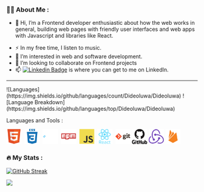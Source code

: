 <!-- <div id="header" align="center">
  <img src="https://media.giphy.com/media/Dh5q0sShxgp13DwrvG/giphy.gif" width="600" height="300"/>
</div>
<div id="badges" align="center">
  <a href="https://www.linkedin.com/in/darasimi-oni-169032236/">
    <img src="https://img.shields.io/badge/LinkedIn-blue?style=for-the-badge&logo=linkedin&logoColor=white" alt="LinkedIn Badge"/>
  </a>
  <a href="https://twitter.com/theDarasimi">
    <img src="https://img.shields.io/badge/Twitter-blue?style=for-the-badge&logo=twitter&logoColor=white" alt="Twitter Badge"/>
  </a>
</div>
<hr>
<div align="center">
  <img src="https://media.giphy.com/media/QHE5gWI0QjqF2/giphy.gif" width="600" height="300"/>
</div> -->


### :man_technologist: About Me :
-  :telescope:  Hi, I’m a Frontend developer enthusiastic about how the web works in general, building web pages with friendly user interfaces and  web apps with Javascript and libraries like React.
<!-- - :seedling:Progressing Fullstack by exploring Reactjs -->
- :zap: In my free time, I listen to music.
- 👀 I’m interested in web and software development.
- 💞️ I’m looking to collaborate on Frontend projects
- 📫 [![Linkedin Badge](https://img.shields.io/badge/-dideoluwa-blue?style=flat&logo=Linkedin&logoColor=white)](https://www.linkedin.com/in/darasimi-oni-169032236/) is where you can get to me on LinkedIn.
<hr>
![Languages](https://img.shields.io/github/languages/count/Dideoluwa/Dideoluwa)
![Language Breakdown](https://img.shields.io/github/languages/top/Dideoluwa/Dideoluwa)

Languages and Tools :
<div>
  <img src="https://github.com/devicons/devicon/blob/master/icons/html5/html5-original.svg" title="HTML5" alt="HTML" width="40" height="40"/>&nbsp;
  <img src="https://github.com/devicons/devicon/blob/master/icons/css3/css3-plain-wordmark.svg"  title="CSS3" alt="CSS" width="40" height="40"/>&nbsp;
  <img src="https://github.com/devicons/devicon/blob/master/icons/tailwindcss/tailwindcss-original-wordmark.svg" title="tailwind" alt="tailwind" width="40" height="40"/>&nbsp;
 <img src="https://github.com/devicons/devicon/blob/master/icons/npm/npm-original-wordmark.svg" title="Heroku" alt="Heroku" width="40" height="40"/>&nbsp;
 <img src="https://github.com/devicons/devicon/blob/master/icons/javascript/javascript-original.svg" title="JavaScript" alt="JavaScript" width="40" height="40"/>&nbsp;
  <img src="https://github.com/devicons/devicon/blob/master/icons/react/react-original-wordmark.svg" title="React" alt="React" width="40" height="40"/>&nbsp;
  <img src="https://github.com/devicons/devicon/blob/master/icons/git/git-original-wordmark.svg" title="Git" **alt="Git" width="40" height="40"/>
   <img src="https://github.com/devicons/devicon/blob/master/icons/github/github-original-wordmark.svg" title="Github" **alt="Github" width="40" height="40"/>
    <img src="https://raw.githubusercontent.com/devicons/devicon/1119b9f84c0290e0f0b38982099a2bd027a48bf1/icons/redux/redux-original.svg" title="Github" **alt="Github" width="40" height="40"/>
   <img src="https://raw.githubusercontent.com/devicons/devicon/1119b9f84c0290e0f0b38982099a2bd027a48bf1/icons/firebase/firebase-plain.svg" title="Github" **alt="Github" width="40" height="40"/>
</div>

### :fire: My Stats :
[![GitHub Streak](https://github-readme-streak-stats.herokuapp.com?user=Dideoluwa&theme=merko)](https://git.io/streak-stats)

![](https://komarev.com/ghpvc/?username=Dideoluwa)

